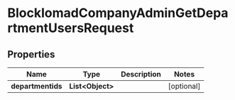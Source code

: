 

# BlockIomadCompanyAdminGetDepartmentUsersRequest


## Properties

| Name | Type | Description | Notes |
|------------ | ------------- | ------------- | -------------|
|**departmentids** | **List&lt;Object&gt;** |  |  [optional] |



